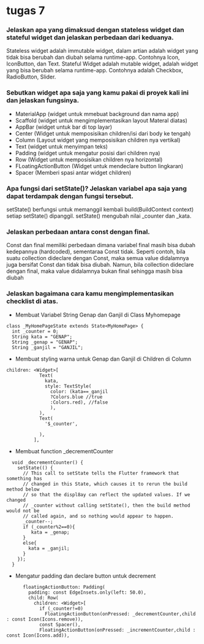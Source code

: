 # tugas 7

### Jelaskan apa yang dimaksud dengan stateless widget dan stateful widget dan jelaskan perbedaan dari keduanya.
Stateless widget adalah immutable widget, dalam artian adalah  widget yang tidak bisa berubah dan diubah selama runtime-app. Contohnya Icon, IconButton, dan Text.
Stateful Widget adalah mutable widget, adalah  widget yang bisa berubah selama runtime-app. Contohnya adalah Checkbox, RadioButton, Slider.

### Sebutkan widget apa saja yang kamu pakai di proyek kali ini dan jelaskan fungsinya.
- MaterialApp (widget untuk mmebuat background dan nama app)
- Scaffold    (widget untuk mengimplementasikan layout Materal diatas)
- AppBar      (widget untuk bar di top layar)
- Center      (Widget untuk memposisikan children/isi dari body ke tengah)
- Column      (Layout widget yang memposisikan children nya vertikal)
- Text        (widget untuk menyimpan teks)
- Padding     (widget untuk mengatur posisi dari children nya)
- Row         (Widget untuk memposisikan children nya horizontal)
- FLoatingActionButton (Widget untuk mendeclare button lingkaran)
- Spacer      (Memberi spasi antar widget children)

### Apa fungsi dari setState()? Jelaskan variabel apa saja yang dapat terdampak dengan fungsi tersebut.

setState() berfungsi untuk memanggil kembali build(BuildContext context) setiap setState() dipanggil. setState() mengubah nilai _counter dan _kata.

### Jelaskan perbedaan antara const dengan final.

Const dan final memiliki perbedaan dimana variabel final masih bisa dubah kedepannya (hardcoded), sementaraa Const tidak. Seperti contoh, bila suatu collection dideclare dengan Const, maka semua value didalamnya juga bersifat Const dan tidak bisa diubah. Namun, bila collection dideclare dengan final, maka value didalamnya bukan final sehingga masih bisa diubah

### Jelaskan bagaimana cara kamu mengimplementasikan checklist di atas.
- Membuat Variabel String Genap dan Ganjil di Class Myhomepage
```
class _MyHomePageState extends State<MyHomePage> {
  int _counter = 0;
  String kata = "GENAP";
  String _genap = "GENAP";
  String _ganjil = "GANJIL";

```

- Membuat styling warna untuk Genap dan Ganjil di Children di Column
```
children: <Widget>[
            Text(
              kata,
              style: TextStyle(
                color: (kata==_ganjil
                ?Colors.blue //true
                :Colors.red), //false
                ),
            ),
            Text(
              '$_counter',

            ),
          ],
```

- Membuat function _decrementCounter

```
  void _decrementCounter() {
    setState(() {
      // This call to setState tells the Flutter framework that something has
      // changed in this State, which causes it to rerun the build method below
      // so that the displ8ay can reflect the updated values. If we changed
      // _counter without calling setState(), then the build method would not be
      // called again, and so nothing would appear to happen.
      _counter--;
      if (_counter%2==0){
         kata = _genap;
      }
      else{
        kata = _ganjil;
      }
    });
  }

```

- Mengatur padding dan declare button untuk decrement
```
      floatingActionButton: Padding(
        padding: const EdgeInsets.only(left: 50.0),
        child: Row(
          children: <Widget>[
            if (_counter!=0)
              FloatingActionButton(onPressed: _decrementCounter,child : const Icon(Icons.remove)),
            const Spacer(),
            FloatingActionButton(onPressed: _incrementCounter,child : const Icon(Icons.add)),
```
